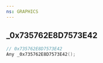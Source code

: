 ```yaml
---
ns: GRAPHICS
---
```

## _0x735762E8D7573E42

```c
// 0x735762E8D7573E42
Any _0x735762E8D7573E42();
```

